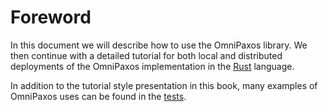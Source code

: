 # Foreword

In this document we will describe how to use the OmniPaxos library. We then continue with a detailed tutorial for both local and distributed deployments of the OmniPaxos implementation in the [Rust](https://www.rust-lang.org/) language.

In addition to the tutorial style presentation in this book, many examples of OmniPaxos uses can be found in the [tests](https://github.com/haraldng/omnipaxos/tree/master/tests).